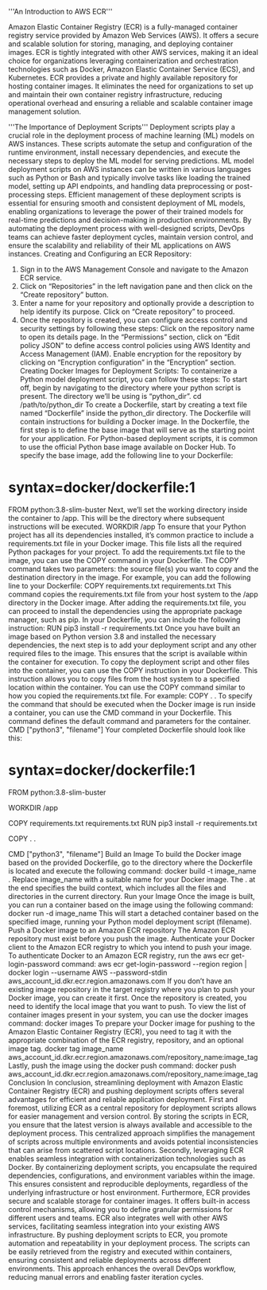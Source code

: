 '''An Introduction to AWS ECR'''

Amazon Elastic Container Registry (ECR) is a fully-managed container registry service provided by Amazon Web Services (AWS). It offers a secure and scalable solution for storing, managing, and deploying container images. ECR is tightly integrated with other AWS services, making it an ideal choice for organizations leveraging containerization and orchestration technologies such as Docker, Amazon Elastic Container Service (ECS), and Kubernetes.
ECR provides a private and highly available repository for hosting container images. It eliminates the need for organizations to set up and maintain their own container registry infrastructure, reducing operational overhead and ensuring a reliable and scalable container image management solution.

'''The Importance of Deployment Scripts'''
Deployment scripts play a crucial role in the deployment process of machine learning (ML) models on AWS instances. These scripts automate the setup and configuration of the runtime environment, install necessary dependencies, and execute the necessary steps to deploy the ML model for serving predictions. ML model deployment scripts on AWS instances can be written in various languages such as Python or Bash and typically involve tasks like loading the trained model, setting up API endpoints, and handling data preprocessing or post-processing steps.
Efficient management of these deployment scripts is essential for ensuring smooth and consistent deployment of ML models, enabling organizations to leverage the power of their trained models for real-time predictions and decision-making in production environments. By automating the deployment process with well-designed scripts, DevOps teams can achieve faster deployment cycles, maintain version control, and ensure the scalability and reliability of their ML applications on AWS instances.
Creating and Configuring an ECR Repository:
1. Sign in to the AWS Management Console and navigate to the Amazon ECR service.
2. Click on “Repositories” in the left navigation pane and then click on the “Create repository” button.
3. Enter a name for your repository and optionally provide a description to help identify its purpose. Click on “Create repository” to proceed.
4. Once the repository is created, you can configure access control and security settings by following these steps:
Click on the repository name to open its details page.
In the “Permissions” section, click on “Edit policy JSON” to define access control policies using AWS Identity and Access Management (IAM).
Enable encryption for the repository by clicking on “Encryption configuration” in the “Encryption” section.
Creating Docker Images for Deployment Scripts:
To containerize a Python model deployment script, you can follow these steps:
To start off, begin by navigating to the directory where your python script is present. The directory we’ll be using is “python_dir”.
cd /path/to/python_dir
To create a Dockerfile, start by creating a text file named “Dockerfile” inside the python_dir directory. The Dockerfile will contain instructions for building a Docker image.
In the Dockerfile, the first step is to define the base image that will serve as the starting point for your application. For Python-based deployment scripts, it is common to use the official Python base image available on Docker Hub.
To specify the base image, add the following line to your Dockerfile:
# syntax=docker/dockerfile:1
FROM python:3.8-slim-buster
Next, we’ll set the working directory inside the container to /app. This will be the directory where subsequent instructions will be executed.
WORKDIR /app
To ensure that your Python project has all its dependencies installed, it’s common practice to include a requirements.txt file in your Docker image. This file lists all the required Python packages for your project.
To add the requirements.txt file to the image, you can use the COPY command in your Dockerfile. The COPY command takes two parameters: the source file(s) you want to copy and the destination directory in the image.
For example, you can add the following line to your Dockerfile:
COPY requirements.txt requirements.txt
This command copies the requirements.txt file from your host system to the /app directory in the Docker image.
After adding the requirements.txt file, you can proceed to install the dependencies using the appropriate package manager, such as pip. In your Dockerfile, you can include the following instruction:
RUN pip3 install -r requirements.txt
Once you have built an image based on Python version 3.8 and installed the necessary dependencies, the next step is to add your deployment script and any other required files to the image. This ensures that the script is available within the container for execution.
To copy the deployment script and other files into the container, you can use the COPY instruction in your Dockerfile. This instruction allows you to copy files from the host system to a specified location within the container.
You can use the COPY command similar to how you copied the requirements.txt file. For example:
COPY . .
To specify the command that should be executed when the Docker image is run inside a container, you can use the CMD command in your Dockerfile. This command defines the default command and parameters for the container.
CMD ["python3", "filename"]
Your completed Dockerfile should look like this:
# syntax=docker/dockerfile:1

FROM python:3.8-slim-buster

WORKDIR /app

COPY requirements.txt requirements.txt
RUN pip3 install -r requirements.txt

COPY . .

CMD ["python3", "filename"]
Build an Image
To build the Docker image based on the provided Dockerfile, go to the directory where the Dockerfile is located and execute the following command:
docker build -t image_name .
Replace image_name with a suitable name for your Docker image. The . at the end specifies the build context, which includes all the files and directories in the current directory.
Run your Image
Once the image is built, you can run a container based on the image using the following command:
docker run -d image_name
This will start a detached container based on the specified image, running your Python model deployment script (filename).
Push a Docker image to an Amazon ECR repository
The Amazon ECR repository must exist before you push the image.
Authenticate your Docker client to the Amazon ECR registry to which you intend to push your image. To authenticate Docker to an Amazon ECR registry, run the aws ecr get-login-password command:
aws ecr get-login-password --region region | docker login --username AWS --password-stdin aws_account_id.dkr.ecr.region.amazonaws.com
If you don’t have an existing image repository in the target registry where you plan to push your Docker image, you can create it first. Once the repository is created, you need to identify the local image that you want to push. To view the list of container images present in your system, you can use the docker images command:
docker images
To prepare your Docker image for pushing to the Amazon Elastic Container Registry (ECR), you need to tag it with the appropriate combination of the ECR registry, repository, and an optional image tag.
docker tag image_name aws_account_id.dkr.ecr.region.amazonaws.com/repository_name:image_tag
Lastly, push the image using the docker push command:
docker push aws_account_id.dkr.ecr.region.amazonaws.com/repository_name:image_tag
Conclusion
In conclusion, streamlining deployment with Amazon Elastic Container Registry (ECR) and pushing deployment scripts offers several advantages for efficient and reliable application deployment.
First and foremost, utilizing ECR as a central repository for deployment scripts allows for easier management and version control. By storing the scripts in ECR, you ensure that the latest version is always available and accessible to the deployment process. This centralized approach simplifies the management of scripts across multiple environments and avoids potential inconsistencies that can arise from scattered script locations.
Secondly, leveraging ECR enables seamless integration with containerization technologies such as Docker. By containerizing deployment scripts, you encapsulate the required dependencies, configurations, and environment variables within the image. This ensures consistent and reproducible deployments, regardless of the underlying infrastructure or host environment.
Furthermore, ECR provides secure and scalable storage for container images. It offers built-in access control mechanisms, allowing you to define granular permissions for different users and teams. ECR also integrates well with other AWS services, facilitating seamless integration into your existing AWS infrastructure.
By pushing deployment scripts to ECR, you promote automation and repeatability in your deployment process. The scripts can be easily retrieved from the registry and executed within containers, ensuring consistent and reliable deployments across different environments. This approach enhances the overall DevOps workflow, reducing manual errors and enabling faster iteration cycles.
